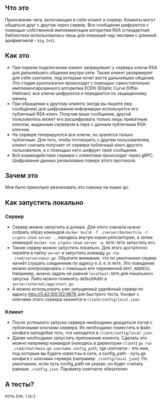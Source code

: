 ## Что это
Приложение чата, включающее в себя клиент и сервер. Клиенты могут общаться друг с другом через сервер. Все сообщения шифруются с помощью собственной имплементации алгоритма RSA (стандартная библиотека использовалась лишь для операций над числами с длинной арифметикой - `big.Int`).

## Как это
- При первом подключении клиент запрашивает у сервера ключи RSA для дальнейшего общения внутри сети. Также клиент резервирует для себя username, под которым хочет вести дальнейшее общение. Эта стадия рукопожатия происходит с помощью самостоятельно имплементированного алгоритма ECDH (Elliptic Curve Diffie-Hellman): все ключи шифруются и передаются по защищённому каналу.
- При обращении к другому клиенту (когда вы пишете ему сообщение) для шифрования информации используется его публичный RSA-ключ. Получив ваше сообщение, другой пользователь может его расшифровать только лишь приватным ключом, выданным сервером в паре с данным публичным RSA-ключом.
- На сервере генерируются все ключи, но хранятся только публичные. Для того, чтобы поговорить с другим пользователем, клиент сначала получает от сервера публичный ключ другого пользователя, и с помощью него шифрует своё сообщение.
- Всё взаимодействие сервера с клиентами происходит через gRPC. Шифрование данных релаизовано поверх этого протокола.

## Зачем это
Мне было прикольно реализовать это самому на языке go.

## Как запустить локально
### Сервер
- Сервер можно запустить в докере. Для этого сначала нужно собрать образ командой `docker build -f ./server/Dockerfile -t crypto-chad-server .`, находясь внутри корня репозитория, а затем командой `docker run crypto-chad-server -p 9876:9876` запустить его.
- Также сервер можно запустить локально. Для этого достаточно перейти в папку `server` и запустить команду `go run ./cmd/server/main.go`. Обратите внимание, что по умолчанию сервер начнёт слушать соединения по адресу `0.0.0.0:9876`. Это поведение можно контролировать с помощью env переменной `HOST_ADDRESS`. Например, можно задать её равной `localhost:9876` для локального запуска. Либо можно поменять defaultAddr в `server/internal/app/start.go`.
- А можно использовать уже запущенный удалённый сервер по адресу http://5.42.100.122:9876 для быстрого теста. Конфиг с ключами этого сервера хранится в `client/config/local.json`.
### Клиент
- После успешного запуска сервера необходимо дождаться логов с публичными ключами сервера. Их необходимо поместить в файл конфига наподобие того, что находится в `client/config/local.json`.
- Далее необходимо запустить приложение клиента. Сделать это можно например командой (находясь в директории `client`) `go run ./cmd/chat/main.go username config_path`, где username - это имя, под которым вы будете известны в сети, а config_path - путь до конфига с ключами сервера (например `./config/local.json`). По умолчанию, если путь config_path не указан, он будет считать равным `./config.json`. Параметр username обязателен.

## А тесты?
есть (см. `lib/`)